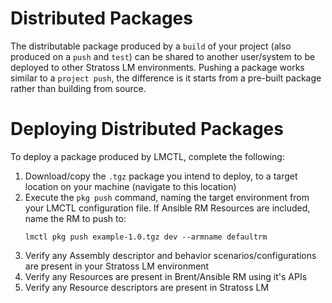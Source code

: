 # Distributed Packages

The distributable package produced by a `build` of your project (also produced on a `push` and `test`) can be shared to another user/system to be deployed to other Stratoss LM environments. Pushing a package works similar to a `project push`, the difference is it starts from a pre-built package rather than building from source.

# Deploying Distributed Packages

To deploy a package produced by LMCTL, complete the following:

1. Download/copy the `.tgz` package you intend to deploy, to a target location on your machine (navigate to this location)
2. Execute the `pkg push` command, naming the target environment from your LMCTL configuration file. If Ansible RM Resources are included, name the RM to push to:
   ```
   lmctl pkg push example-1.0.tgz dev --armname defaultrm
   ```
3. Verify any Assembly descriptor and behavior scenarios/configurations are present in your Stratoss LM environment
4. Verify any Resources are present in Brent/Ansible RM using it's APIs
5. Verify any Resource descriptors are present in Stratoss LM
